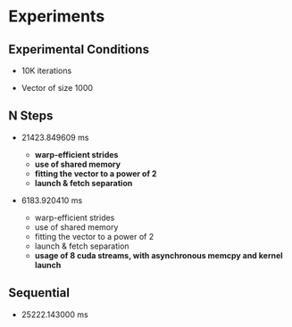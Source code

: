 Experiments
===


Experimental Conditions
---

- 10K iterations

- Vector of size 1000


N Steps
---

- 21423.849609 ms
	- **warp-efficient strides**
	- **use of shared memory**
	- **fitting the vector to a power of 2**
	- **launch & fetch separation**


- 6183.920410 ms
	- warp-efficient strides
	- use of shared memory
	- fitting the vector to a power of 2
	- launch & fetch separation
	- **usage of 8 cuda streams, with asynchronous memcpy and kernel launch**
	

Sequential
---

- 25222.143000 ms
